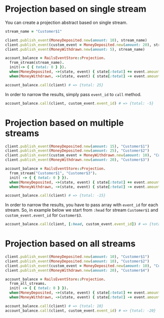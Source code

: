 # Projection based on single stream

You can create a projection abstract based on single stream.

```ruby
stream_name = "Customer$1"

client.publish_event(MoneyDeposited.new(amount: 10), stream_name)
client.publish_event(custom_event = MoneyDeposited.new(amount: 20), stream_name)
client.publish_event(MoneyWithdrawn.new(amount: 5), stream_name)

account_balance = RailsEventStore::Projection.
  from_stream(stream_name).
  init(-> { { total: 0 } }).
  when(MoneyDeposited, ->(state, event) { state[:total] += event.amount }).
  when(MoneyWithdrawn, ->(state, event) { state[:total] -= event.amount })

account_balance.call(client) # => {total: 25}
```

In order to narrow the results, simply pass `event_id` to `call` method.

```ruby
account_balance.call(client, custom_event.event_id) # => {total: -5}
```

# Projection based on multiple streams

```ruby
client.publish_event(MoneyDeposited.new(amount: 15), "Customer$1")
client.publish_event(MoneyDeposited.new(amount: 25), "Customer$2")
client.publish_event(custom_event = MoneyWithdrawn.new(amount: 10), "Customer$3")
client.publish_event(MoneyWithdrawn.new(amount: 20), "Customer$3")

account_balance = RailsEventStore::Projection.
  from_stream("Customer$1", "Customer$3").
  init( -> { { total: 0 } }).
  when(MoneyDeposited, ->(state, event) { state[:total] += event.amount }).
  when(MoneyWithdrawn, ->(state, event) { state[:total] -= event.amount })

account_balance.call(client) # => {total: -15}
```

In order to narrow the results, you have to pass array with `event_id` for each stream. So, in example below we start from `:head` for stream `Customer$1` and `custom_event.event_id` for `Customer$3`.

```ruby
account_balance.call(client, [:head, custom_event.event_id]) # => {total: -5}
```

# Projection based on all streams

```ruby
client.publish_event(MoneyDeposited.new(amount: 10), "Customer$1")
client.publish_event(MoneyDeposited.new(amount: 10), "Customer$2")
client.publish_event(custom_event = MoneyDeposited.new(amount: 10), "Customer$3")
client.publish_event(MoneyWithdrawn.new(amount: 20), "Customer$4")

account_balance = RailsEventStore::Projection.
  from_all_streams.
  init( -> { { total: 0 } }).
  when(MoneyDeposited, ->(state, event) { state[:total] += event.amount }).
  when(MoneyWithdrawn, ->(state, event) { state[:total] -= event.amount })

account_balance.call(client) # => {total: 10}
account_balance.call(client, custom_event.event_id) # => {total: -20}
```